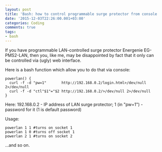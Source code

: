 ```yaml
---
layout: post
title: 'Bash: how to control programmable surge protector from console'
date: '2015-12-03T22:26:00.001+03:00'
categories: Coding
comments: true
tags:
- bash
---
```


If you have programmable LAN-controlled surge protector Energenie EG-PMS2-LAN, then you, like me, may be disappointed by fact that it only can be controlled via (ugly) web interface.

Here is a bash function which allow you to do that via console:

	powerlan() {
	  curl -f -d "pw=1"       http://192.168.0.2/login.html>/dev/null 2>/dev/null
	  curl -f -d "ctl"$1"="$2 http://192.168.0.2/>/dev/null 2>/dev/null
	}

Here:
192.168.0.2 - IP address of LAN surge protector;
1 (in "pw=1") - password for it (1 is default password) 

Usage:

	powerlan 1 1 #turns on socket 1
	powerlan 1 0 #turns off socket 1
	powerlan 2 1 #turns on socket 2

…and so on.
